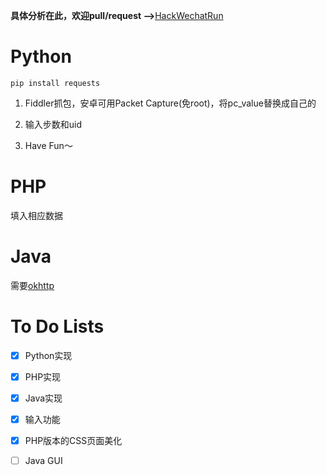 **具体分析在此，欢迎pull/request -->**[HackWechatRun](https://evilmass.cc/2017/03/30/HackWechatRun/)

# Python

    pip install requests

1. Fiddler抓包，安卓可用Packet Capture(免root)，将pc_value替换成自己的

2. 输入步数和uid

3. Have Fun～

# PHP
填入相应数据

# Java
需要[okhttp](https://github.com/square/okhttp)

# To Do Lists
- [x] Python实现
- [x] PHP实现
- [x] Java实现
- [x] 输入功能
- [x] PHP版本的CSS页面美化
- [ ] Java GUI


